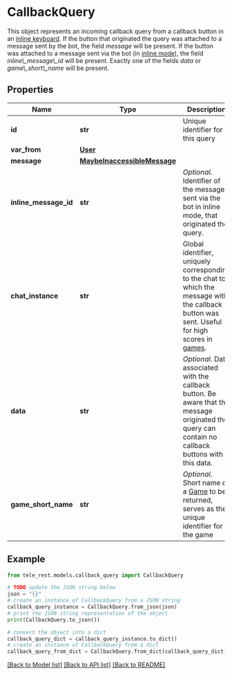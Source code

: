 # CallbackQuery

This object represents an incoming callback query from a callback button in an [inline keyboard](https://core.telegram.org/bots/features#inline-keyboards). If the button that originated the query was attached to a message sent by the bot, the field *message* will be present. If the button was attached to a message sent via the bot (in [inline mode](https://core.telegram.org/bots/api/#inline-mode)), the field *inline\\_message\\_id* will be present. Exactly one of the fields *data* or *game\\_short\\_name* will be present.

## Properties

Name | Type | Description | Notes
------------ | ------------- | ------------- | -------------
**id** | **str** | Unique identifier for this query | 
**var_from** | [**User**](User.md) |  | 
**message** | [**MaybeInaccessibleMessage**](MaybeInaccessibleMessage.md) |  | [optional] 
**inline_message_id** | **str** | *Optional*. Identifier of the message sent via the bot in inline mode, that originated the query. | [optional] 
**chat_instance** | **str** | Global identifier, uniquely corresponding to the chat to which the message with the callback button was sent. Useful for high scores in [games](https://core.telegram.org/bots/api/#games). | 
**data** | **str** | *Optional*. Data associated with the callback button. Be aware that the message originated the query can contain no callback buttons with this data. | [optional] 
**game_short_name** | **str** | *Optional*. Short name of a [Game](https://core.telegram.org/bots/api/#games) to be returned, serves as the unique identifier for the game | [optional] 

## Example

```python
from tele_rest.models.callback_query import CallbackQuery

# TODO update the JSON string below
json = "{}"
# create an instance of CallbackQuery from a JSON string
callback_query_instance = CallbackQuery.from_json(json)
# print the JSON string representation of the object
print(CallbackQuery.to_json())

# convert the object into a dict
callback_query_dict = callback_query_instance.to_dict()
# create an instance of CallbackQuery from a dict
callback_query_from_dict = CallbackQuery.from_dict(callback_query_dict)
```
[[Back to Model list]](../README.md#documentation-for-models) [[Back to API list]](../README.md#documentation-for-api-endpoints) [[Back to README]](../README.md)


